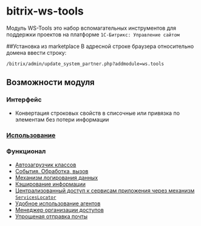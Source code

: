 bitrix-ws-tools
====================

Модуль WS-Tools это набор вспомагательных инструментов для поддержки проектов на платформе ```1С-Битрикс: Управление сайтом```

##Установка из marketplace
В адресной строке браузера относительно домена ввести строку:
```
/bitrix/admin/update_system_partner.php?addmodule=ws.tools
```

## Возможности модуля
### Интерфейс
* Конвертация строковых свойств в списочные или привязка по элементам без потери информации

### [Использование](doc/use.md)

### Функционал
* [Автозагрузчик классов](doc/loader.md)
* [События. Обработка, вызов](doc/event.md)
* [Механизм логирования данных](doc/log.md)
* [Кэширование информации](doc/cache.md)
* [Централизованный доступ к сервисам приложения через механизм `ServicesLocator`](doc/service.md)
* [Удобное использование агентов](doc/agent.md)
* [Менеджер организации доступов](doc/access.md)
* [Упрощеная отправка почты](doc/mail.md)
